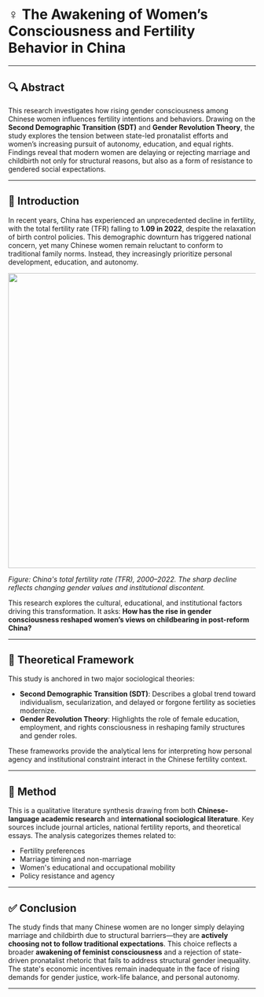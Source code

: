 # ♀️ The Awakening of Women’s Consciousness and Fertility Behavior in China

---

## 🔍 Abstract

This research investigates how rising gender consciousness among Chinese women influences fertility intentions and behaviors. Drawing on the **Second Demographic Transition (SDT)** and **Gender Revolution Theory**, the study explores the tension between state-led pronatalist efforts and women’s increasing pursuit of autonomy, education, and equal rights. Findings reveal that modern women are delaying or rejecting marriage and childbirth not only for structural reasons, but also as a form of resistance to gendered social expectations.

---

## 📖 Introduction

In recent years, China has experienced an unprecedented decline in fertility, with the total fertility rate (TFR) falling to **1.09 in 2022**, despite the relaxation of birth control policies. This demographic downturn has triggered national concern, yet many Chinese women remain reluctant to conform to traditional family norms. Instead, they increasingly prioritize personal development, education, and autonomy.

<img src="/tfr_china.png" width="600"/>

*Figure: China's total fertility rate (TFR), 2000–2022. The sharp decline reflects changing gender values and institutional discontent.*

This research explores the cultural, educational, and institutional factors driving this transformation. It asks: **How has the rise in gender consciousness reshaped women’s views on childbearing in post-reform China?**

---

## 🧠 Theoretical Framework

This study is anchored in two major sociological theories:

- **Second Demographic Transition (SDT)**: Describes a global trend toward individualism, secularization, and delayed or forgone fertility as societies modernize.
- **Gender Revolution Theory**: Highlights the role of female education, employment, and rights consciousness in reshaping family structures and gender roles.

These frameworks provide the analytical lens for interpreting how personal agency and institutional constraint interact in the Chinese fertility context.

---

## 🧪 Method

This is a qualitative literature synthesis drawing from both **Chinese-language academic research** and **international sociological literature**. Key sources include journal articles, national fertility reports, and theoretical essays. The analysis categorizes themes related to:

- Fertility preferences
- Marriage timing and non-marriage
- Women's educational and occupational mobility
- Policy resistance and agency

---

## ✅ Conclusion

The study finds that many Chinese women are no longer simply delaying marriage and childbirth due to structural barriers—they are **actively choosing not to follow traditional expectations**. This choice reflects a broader **awakening of feminist consciousness** and a rejection of state-driven pronatalist rhetoric that fails to address structural gender inequality. The state's economic incentives remain inadequate in the face of rising demands for gender justice, work-life balance, and personal autonomy.

---

